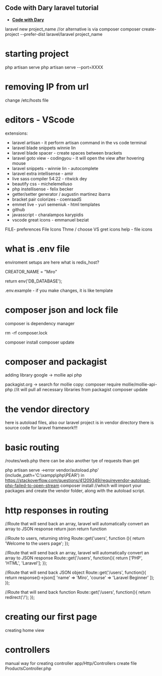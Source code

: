 ## Code with Dary laravel tutorial

- **[Code with Dary](https://www.youtube.com/watch?v=376vZ1wNYPA)**

laravel new project_name
//or alternative is via composer
composer create-project --prefer-dist laravel/laravel project_name

# starting project
php artisan serve
php artisan serve --port=XXXX

# removing IP from url
change /etc/hosts file

# editors - VScode
extensions:
- laravel artisan - it perform artisan command in the vs code terminal
- laravel blade snippets winnie lin
- laravel blade spacer - create spaces between brackets
- laravel goto view - codingyou - it will open the view after hovering mouse
- laravel snippets - winnie lin - autocomplete
- laravel extra intellisense - amir
- live sass compiler 54:22 - ritwick dey
- beautify css - michelemelluso
- php instellisense - felix becker
- getter/setter generator / augustin martinez ibarra
- bracket pair colorizes - coenraadS
- emmet live - yuri semeniuk - html templates
- github
- javasscript - charalampos karypidis
- vscode great icons - emmanuel beziat

FILE- preferences File Icons Thme / choose VS gret icons
help - file icons

# what is .env file
enviroment setups are here
what is redis_host?

CREATOR_NAME = "Miro"

return env('DB_DATABASE');

.env.example - if you make changes, it is like template

# composer json and lock file
composer is dependency manager

rm -rf composer.lock

composer install
composer update

# composer and packagist
adding library 
google -> mollie api php

packagist.org -> search for mollie
copy:
composer require mollie/mollie-api-php
//it will pull all necessary libraries from packagist
composer update

# the vendor directory
here is autoload files, also our laravel project is in vendor directory
there is source code for laravel framework!!!

# basic routing
/routes/web.php
there can be also another tye of requests than get

php artisan serve
->error vendor/autoload.php' (include_path='C:\xampp\php\PEAR') in
https://stackoverflow.com/questions/41209349/requirevendor-autoload-php-failed-to-open-stream
composer install
//which will import your packages and create the vendor folder, along with the autoload script.

# http responses in routing
//Route that will send back an array, laravel will automatically convert an array to JSON response
return json
return function

//Route to users, returning string
Route::get('users', function (){
    return 'Welcome to the users page';
});

//Route that will send back an array, laravel will automatically convert an array to JSON response
Route::get('/users', function(){
    return ['PHP', 'HTML', 'Laravel'];
});

//Route that will send back JSON object
Route::get('/users', function(){
    return response()->json([
        'name' => 'Miro',
        'course' => 'Laravel Beginner'
    ]);
});


//Route that will send back function
Route::get('/users', function(){
    return redirect('/');
});

# creating our first page
creating home view

# controllers
manual way for creating controller
app/Http/Controllers
create file ProductsController.php

<?php

namespace App\Http\Controllers;

class ProductsController extends Controller {

}

instead doing this we can use artisan to create controller for us

php artisan list
//show commands with examples

php artisan make:controller ProductsController

we will edit web.php to send data to controller and then to view

# passing data to views
1, option
compact()
inside views folder, inside product/index.blade.php

2, option
with() 
we can pass only one parameter, but this can be solved by passing array

3, option directly in the view

# route parameters
